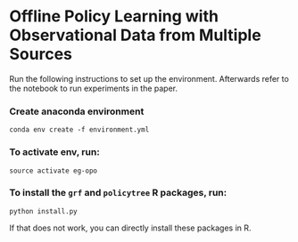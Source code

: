 # Offline Policy Learning with Observational Data from Multiple Sources

Run the following instructions to set up the environment.
Afterwards refer to the notebook to run experiments in the paper.

### Create anaconda environment
`conda env create -f environment.yml`

### To activate env, run:
`source activate eg-opo`

### To install the `grf` and `policytree` R packages, run:
`python install.py`

If that does not work, you can directly install these packages in R.
